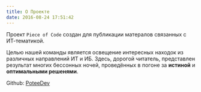 ```yaml
---
title: О Проекте
date: 2016-08-24 17:51:42
---
```

Проект `Piece of Code` создан для публикации матералов связанных с ИТ-тематикой.

Целью нашей команды является освещение интересных находок из различных направлений ИТ и ИБ.
Здесь, дорогой читатель, представлен результат многих бессонных ночей, проведённых в погоне за **истиной** и **оптимальными решенями**.

Github: [PoteeDev](https://github.com/PoteeDev)

